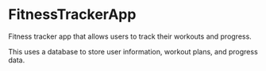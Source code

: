 # FitnessTrackerApp
Fitness tracker app that allows users to track their workouts and progress. 

This uses a database to store user information, workout plans, and progress data.
